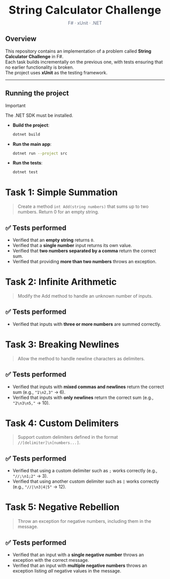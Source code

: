 <h1 align="center" style="margin: 0 0 12px; font-size: 35px;">
    <span style="letter-spacing:0.5px">String Calculator Challenge</span>
</h1>
<p align="center" style="margin:0 0 24px; color:#667085;">
  F# · xUnit · .NET
</p>

## Overview

This repository contains an implementation of a problem called **String Calculator Challenge** in F#.  
Each task builds incrementally on the previous one, with tests ensuring that no earlier functionality is broken.  
The project uses **xUnit** as the testing framework.

---

## Running the project

> [!IMPORTANT]  
> The .NET SDK must be installed.

- **Build the project**:

    ```bash
    dotnet build
    ```

- **Run the main app**:

    ```bash
    dotnet run --project src
    ```

- **Run the tests**:

    ```bash
    dotnet test
    ```


# Task 1: Simple Summation

> Create a method `int Add(string numbers)` that sums up to two numbers. Return 0 for an empty string.

## ✅ Tests performed
- Verified that an **empty string** returns `0`.  
- Verified that a **single number** input returns its own value.  
- Verified that **two numbers separated by a comma** return the correct sum.  
- Verified that providing **more than two numbers** throws an exception.  



# Task 2: Infinite Arithmetic

> Modify the Add method to handle an unknown number of inputs.

## ✅ Tests performed
- Verified that inputs with **three or more numbers** are summed correctly.  



# Task 3: Breaking Newlines

> Allow the method to handle newline characters as delimiters.

## ✅ Tests performed
- Verified that inputs with **mixed commas and newlines** return the correct sum (e.g., `"1\n2,3"` → 6).  
- Verified that inputs with **only newlines** return the correct sum (e.g., `"2\n3\n5,"` → 10).  



# Task 4: Custom Delimiters

> Support custom delimiters defined in the format `//[delimiter]\n[numbers...]`.

## ✅ Tests performed
- Verified that using a custom delimiter such as `;` works correctly (e.g., `"//;\n1;2"` → 3).  
- Verified that using another custom delimiter such as `|` works correctly (e.g., `"//|\n3|4|5"` → 12).  



# Task 5: Negative Rebellion

> Throw an exception for negative numbers, including them in the message.

## ✅ Tests performed
- Verified that an input with a **single negative number** throws an exception with the correct message.  
- Verified that an input with **multiple negative numbers** throws an exception listing *all* negative values in the message.  


